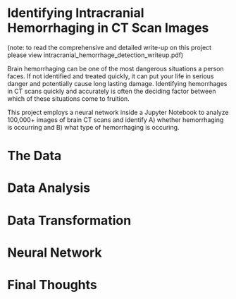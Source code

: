 # Identifying Intracranial Hemorrhaging in CT Scan Images
(note: to read the comprehensive and detailed write-up on this project please view intracranial_hemorrhage_detection_writeup.pdf)

Brain hemorrhaging can be one of the most dangerous situations a person faces. If not identified and treated quickly, it can put your life in serious danger and potentially cause long lasting damage. Identifying hemorrhages in CT scans quickly and accurately is often the deciding factor between which of these situations come to fruition.

This project employs a neural network inside a Jupyter Notebook to analyze 100,000+ images of brain CT scans and identify A) whether hemorrhaging is occurring and B) what type of hemorrhaging is occuring.

# The Data


# Data Analysis


# Data Transformation


# Neural Network


# Final Thoughts
